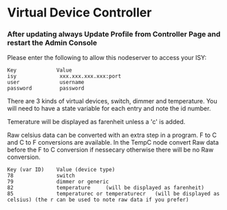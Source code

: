 
# Virtual Device Controller

### After updating always Update Profile from Controller Page and restart the Admin Console

Please enter the following to allow this nodeserver to access your ISY:

    Key             Value
    isy              xxx.xxx.xxx.xxx:port
    user             username
    password         password
    
    
There are 3 kinds of virtual devices, switch, dimmer and temperature. You will need to have a state variable for each entry and note the id number.

Temerature will be displayed as farenheit unless a 'c' is added. 

Raw celsius data can be converted with an extra step in a program. F to C and C to F conversions are available. In the TempC node convert Raw data before the F to C conversion if nessecary otherwise there will be no Raw conversion.

    Key (var ID)    Value (device type)
    78              switch
    79              dimmer or generic
    82              temperature     (will be displayed as farenheit)
    85              temperaturec or temperaturecr   (will be displayed as celsius) (the r can be used to note raw data if you prefer)
    
    
    
    
